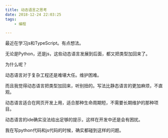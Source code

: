 ```yaml
---
title: 动态语言之思考
date: 2018-12-24 22:03:25
tags:
	- 编程

---
```




最近在学习js和TypeScript。有点想法。

无论是Python，还是js，这些动态语言发展到后面，都又把类型加回来了。

为什么呢？

动态语言对于复杂工程还是难堪大任。维护困难。

而且我觉得动态语言把类型加回来，听别扭的。写法比静态语言的更加麻烦，不直观。



动态语言适合在网页开发上用，适合那种生命周期短，不需要长期维护的那种项目。



动态语言的ide确实没法给出足够的提示，这样在开发中还是会有困扰。

我在写python代码和js代码的时候，确实都碰到这样的问题。

